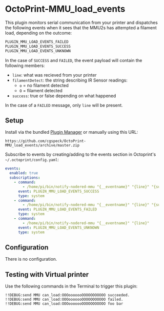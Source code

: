 # OctoPrint-MMU_load_events

This plugin monitors serial communication from your printer and dispatches the following events when it sees that the MMU2s has attempted a filament load, depending on the outcome:

```python
PLUGIN_MMU_LOAD_EVENTS_FAILED
PLUGIN_MMU_LOAD_EVENTS_SUCCESS
PLUGIN_MMU_LOAD_EVENTS_UNKNOWN
```

In the case of `SUCCESS` and `FAILED`, the event payload will contain the following members:

- `line`: what was recieved from your printer
- `filamentDetect`: the string describing IR Sensor readings:
  - `o` = no filament detected
  - `O` = filament detected
- `success`: true or false depending on what happened

In the case of a `FAILED` message, only `line` will be present.

## Setup

Install via the bundled [Plugin Manager](https://docs.octoprint.org/en/master/bundledplugins/pluginmanager.html)
or manually using this URL:

    https://github.com/cgspeck/OctoPrint-MMU_load_events/archive/master.zip

Subscribe to events by creating/adding to the events section in Octoprint's `~/.octoprint/config.yaml`:

```yaml
events:
  enabled: true
  subscriptions:
    - command:
        - /home/pi/bin/notify-nodered-mmu "{__eventname}" "{line}" "{success}" "{filamentDetect}"
      event: PLUGIN_MMU_LOAD_EVENTS_SUCCESS
      type: system
    - command:
        - /home/pi/bin/notify-nodered-mmu "{__eventname}" "{line}" "{success}" "{filamentDetect}"
      event: PLUGIN_MMU_LOAD_EVENTS_FAILED
      type: system
    - command:
        - /home/pi/bin/notify-nodered-mmu "{__eventname}" "{line}"
      event: PLUGIN_MMU_LOAD_EVENTS_UNKNOWN
      type: system
```

## Configuration

There is no configuration.

## Testing with Virtual printer

Use the following commands in the Terminal to trigger this plugin:

```
!!DEBUG:send MMU can_load:OOOooooooOOOOOOOOOOO succeeded.
!!DEBUG:send MMU can_load:OOOooooooOOOOOOOOOOO failed.
!!DEBUG:send MMU can_load:OOOooooooOOOOOOOOOOO foo bar
```
